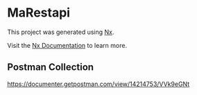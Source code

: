 # MaRestapi

This project was generated using [Nx](https://nx.dev).

Visit the [Nx Documentation](https://nx.dev) to learn more.

## Postman Collection

https://documenter.getpostman.com/view/14214753/VVk9eGNt
